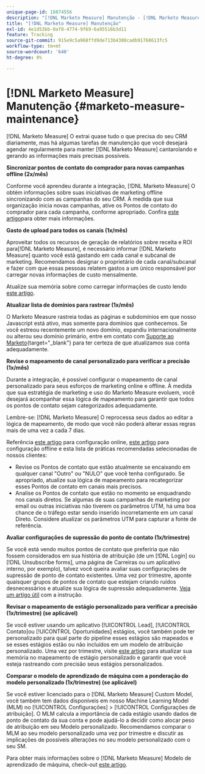 ```yaml
---
unique-page-id: 18874556
description: "[!DNL Marketo Measure] Manutenção - [!DNL Marketo Measure]"
title: "[!DNL Marketo Measure] Manutenção"
exl-id: 4e1d53bb-0af8-4774-9f69-6a95516b3d11
feature: Tracking
source-git-commit: 915e9c5a968ffd9de713b4308cadb91768613fc5
workflow-type: tm+mt
source-wordcount: '640'
ht-degree: 0%

---
```


# [!DNL Marketo Measure] Manutenção {#marketo-measure-maintenance}

[!DNL Marketo Measure] O extrai quase tudo o que precisa do seu CRM diariamente, mas há algumas tarefas de manutenção que você desejará agendar regularmente para manter [!DNL Marketo Measure] cantarolando e gerando as informações mais precisas possíveis.

**Sincronizar pontos de contato do comprador para novas campanhas offline (2x/mês)**

Conforme você aprendeu durante a integração, [!DNL Marketo Measure] O obtém informações sobre suas iniciativas de marketing offline sincronizando com as campanhas do seu CRM. À medida que sua organização inicia novas campanhas, ative os Pontos de contato do comprador para cada campanha, conforme apropriado. Confira [este artigo](/help/channel-tracking-and-setup/offline-channels/legacy-processes/syncing-offline-campaigns.md)para obter mais informações.

**Gasto de upload para todos os canais (1x/mês)**

Aproveitar todos os recursos de geração de relatórios sobre receita e ROI para[!DNL Marketo Measure], é necessário informar [!DNL Marketo Measure] quanto você está gastando em cada canal e subcanal de marketing. Recomendamos designar o proprietário de cada canal/subcanal e fazer com que essas pessoas relatem gastos a um único responsável por carregar novas informações de custo mensalmente.

Atualize sua memória sobre como carregar informações de custo lendo [este artigo](/help/marketing-spend/spend-management/marketing-channel-costs.md).

**Atualizar lista de domínios para rastrear (1x/mês)**

O Marketo Measure rastreia todas as páginas e subdomínios em que nosso Javascript está ativo, mas somente para domínios que conhecemos. Se você estreou recentemente um novo domínio, expandiu internacionalmente ou alterou seu domínio primário, entre em contato com [Suporte ao Marketo](https://nation.marketo.com/t5/support/ct-p/Support){target="_blank"} para ter certeza de que atualizamos sua conta adequadamente.

**Revise o mapeamento de canal personalizado para verificar a precisão (1x/mês)**

Durante a integração, é possível configurar o mapeamento de canal personalizado para seus esforços de marketing online e offline. À medida que sua estratégia de marketing e uso do Marketo Measure evoluem, você desejará acompanhar essa lógica de mapeamento para garantir que todos os pontos de contato sejam categorizados adequadamente.

Lembre-se: [!DNL Marketo Measure] O reprocessa seus dados ao editar a lógica de mapeamento, de modo que você não poderá alterar essas regras mais de uma vez a cada 7 dias.

Referência [este artigo](/help/channel-tracking-and-setup/online-channels/online-custom-channel-setup.md) para configuração online, [este artigo](/help/channel-tracking-and-setup/offline-channels/offline-custom-channel-setup.md) para configuração offline e esta lista de práticas recomendadas selecionadas de nossos clientes:

* Revise os Pontos de contato que estão atualmente se encaixando em qualquer canal &quot;Outro&quot; ou &quot;NULO&quot; que você tenha configurado. Se apropriado, atualize sua lógica de mapeamento para recategorizar esses Pontos de contato em canais mais precisos.
* Analise os Pontos de contato que estão no momento se enquadrando nos canais diretos. Se algumas de suas campanhas de marketing por email ou outras iniciativas não tiverem os parâmetros UTM, há uma boa chance de o tráfego estar sendo inserido incorretamente em um canal Direto. Considere atualizar os parâmetros UTM para capturar a fonte de referência.

**Avaliar configurações de supressão do ponto de contato (1x/trimestre)**

Se você está vendo muitos pontos de contato que preferiria que não fossem considerados em sua história de atribuição (de um [!DNL Login] ou [!DNL Unsubscribe forms], uma página de Carreiras ou um aplicativo interno, por exemplo), talvez você queira avaliar suas configurações de supressão de ponto de contato existentes. Uma vez por trimestre, aponte quaisquer grupos de pontos de contato que estejam criando ruídos desnecessários e atualize sua lógica de supressão adequadamente. [Veja um artigo útil](/help/advanced-marketo-measure-features/touchpoint-settings/touchpoint-removal-and-touchpoint-suppression.md)  com a instrução.

**Revisar o mapeamento de estágio personalizado para verificar a precisão (1x/trimestre) (se aplicável)**

Se você estiver usando um aplicativo [!UICONTROL Lead], [!UICONTROL Contato]ou [!UICONTROL Oportunidades] estágios, você também pode ter personalizado para qual parte do pipeline esses estágios são mapeados e se esses estágios estão ou não incluídos em um modelo de atribuição personalizado. Uma vez por trimestre, visite [este artigo](/help/advanced-marketo-measure-features/custom-attribution-models/custom-attribution-model-and-setup.md) para atualizar sua memória no mapeamento de estágio personalizado e garantir que você esteja rastreando com precisão seus estágios personalizados.

**Comparar o modelo de aprendizado de máquina com a ponderação do modelo personalizado (1x/trimestre) (se aplicável)**

Se você estiver licenciado para o [!DNL Marketo Measure] Custom Model, você também tem dados disponíveis em nosso Machine Learning Model (MLM) no [!UICONTROL Configurações] > [!UICONTROL Configurações de atribuição]. O MLM calcula a importância de cada estágio usando dados de ponto de contato da sua conta e pode ajudá-lo a decidir como alocar peso de atribuição em seu Modelo personalizado. Recomendamos comparar o MLM ao seu modelo personalizado uma vez por trimestre e discutir as implicações de possíveis alterações no seu modelo personalizado com o seu SM.

Para obter mais informações sobre o [!DNL Marketo Measure] Modelo de aprendizado de máquina, check-out [este artigo](/help/advanced-marketo-measure-features/custom-attribution-models/machine-learning-model-faq.md).
